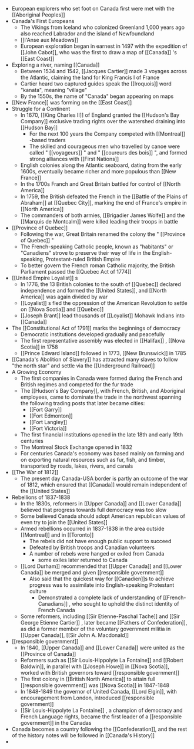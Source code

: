 - European explorers who set foot on Canada first were met with the [[Aboriginal Peoples]]
- Canada's First Europeans
	- The Vikings from Iceland who colonized Greenland 1,000 years ago also reached Labrador and the island of Newfoundland
	- [[l'Anse aux Meadows]]
	- European exploration began in earnest in 1497 with the expedition of [[John Cabot]], who was the first to draw a map of [[Canada]] 's [[East Coast]]
- Exploring a river, naming [[Canada]]
	- Between 1534 and 1542, [[Jacques Cartier]] made 3 voyages across the Atlantic, claiming the land for King Francis I of France
	- Cartier heard two captured guides speak the [[Iroquois]] word "kanata", meaning "village"
	- By the 1550s, the name of "Canada" began appearing on maps
- [[New France]] was forming on the [[East Coast]]
- Struggle for a Continent
	- In 1670, [[King Charles II]] of England granted the [[Hudson's Bay Company]] exclusive trading rights over the watershed draining into [[Hudson Bay]]
		- For the next 100 years the Company competed with [[Montreal]] -based traders
		- The skilled and courageous men who travelled by canoe were called " [[voyageurs]] " and " [[coureurs des bois]] ", and formed strong alliances with [[First Nations]]
	- English colonies along the Atlantic seaboard, dating from the early 1600s, eventually became richer and more populous than [[New France]]
	- In the 1700s Franch and Great Britain battled for control of [[North America]]
	- In 1759, the British defeated the French in the [[Battle of the Plains of Abraham]] at [[Quebec City]], marking the end of France's empire in [[North America]]
	- The commanders of both armies, [[Brigadier James Wolfe]] and the [[Marquis de Montcalm]] were killed leading their troops in battle
- [[Province of Quebec]]
	- Following the war, Great Britain renamed the colony the " [[Province of Quebec]] "
	- The French-speaking Catholic people, known as "habitants" or "Canadiens" strove to preserve their way of life in the English-speaking, Protestant-ruled British Empire
	- To better govern the French roman Catholic majority, the British Parliament passed the [[Quebec Act of 1774]]
- [[United Empire Loyalist]] s
	- In 1776, the 13 British colonies to the south of [[Quebec]] declared independence and formed the [[United States]], and [[North America]] was again divided by war
	- [[Loyalist]] s fled the oppression of the American Revolution to settle on [[Nova Scotia]] and [[Quebec]]
	- [[Joseph Brant]] lead thousands of [[Loyalist]] Mohawk Indians into [[Canada]]
- The [[Constitutional Act of 1791]] marks the beginnings of democracy
	- Democratic institutions developed gradually and peacefully
	- The first representative assembly was elected in [[Halifax]] , [[Nova Scotia]] in 1758
	- [[Prince Edward Island]] followed in 1773, [[New Brunswick]] in 1785
- [[Canada's Abolition of Slavery]] has attracted many slaves to follow "the north star" and settle via the [[Underground Railroad]]
- A Growing Economy
	- The first companies in Canada were formed during the French and British regimes and competed for the fur trade
	- The [[Hudson's Bay Company]], with French, British, and Aboriginal employees, came to dominate the trade in the northwest spanning the following trading posts that later became cities:
		- [[Fort Garry]]
		- [[Fort Edmonton]]
		- [[Fort Langley]]
		- [[Fort Victoria]]
	- The first financial institutions opened in the late 18th and early 19th centuries
	- The Montreal Stock Exchange opened in 1832
	- For centuries Canada's economy was based mainly on farming and on exporting natural resources such as fur, fish, and timber, transported by roads, lakes, rivers, and canals
- [[The War of 1812]]
	- The present day Canada-USA border is partly an outcome of the war of 1812, which ensured that [[Canada]] would remain independent of the [[United States]]
- Rebellions of 1837-1838
	- In the 1830s, reformers in [[Upper Canada]] and [[Lower Canada]] believed that progress towards full democracy was too slow
	- Some believed Canada should adopt American republican values of even try to join the [[United States]]
	- Armed rebellions occurred in 1837-1838 in the area outside [[Montreal]] and in [[Toronto]]
		- The rebels did not have enough public support to succeed
		- Defeated by British troops and Canadian volunteers
		- A number of rebels were hanged or exiled from Canada
			- some exiles later returned to Canada
	- [[Lord Durham]] recommended that [[Upper Canada]] and [[Lower Canada]] be merged and given [[responsible government]]
		- Also said that the quickest way for [[Canadien]]s to achieve progress was to assimilate into English-speaking Protestant culture
			- Demonstrated a complete lack of understanding of [[French-Canadians]] , who sought to uphold the distinct identity of French Canada
	- Some reformers, including [[Sir Etienne-Paschal Tache]] and [[Sir George Etienne Cartier]] , later became [[Fathers of Confederation]], as did a former member of the voluntary government militia in [[Upper Canada]], [[Sir John A. Macdonald]]
- [[responsible government]]
	- In 1840, [[Upper Canada]] and [[Lower Canada]] were united as the [[Province of Canada]]
	- Reformers such as [[Sir Louis-Hippolyte La Fontaine]] and [[Robert Baldwin]], in parallel with [[Joseph Howe]] in [[Nova Scotia]], worked with British governors toward [[responsible government]]
	- The first colony in [[British North America]] to attain full [[responsible government]] was [[Nova Scotia]] in 1847-1848
	- In 1848-1849 the governor of United Canada, [[Lord Elgin]], with encouragement from London, introduced [[responsible government]]
	- [[Sir Louis-Hippolyte La Fontaine]] , a champion of democracy and French Language rights, became the first leader of a [[responsible government]] in the Canadas
- Canada becomes a country following the [[Confederation]], and the rest of the history notes will be followed in [[Canada's History]]
-